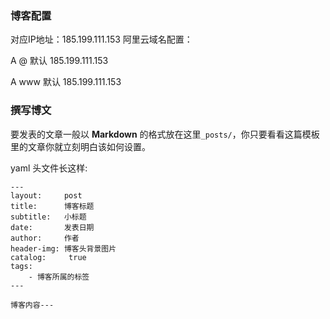 ### 博客配置

对应IP地址：185.199.111.153
阿里云域名配置：

A	@	默认  185.199.111.153

A	www	默认  185.199.111.153

### 撰写博文

要发表的文章一般以 **Markdown** 的格式放在这里`_posts/`，你只要看看这篇模板里的文章你就立刻明白该如何设置。

yaml 头文件长这样:

```
---
layout:     post
title:      博客标题
subtitle:   小标题
date:       发表日期
author:     作者
header-img: 博客头背景图片
catalog: 	 true
tags:
    - 博客所属的标签
---

博客内容---
